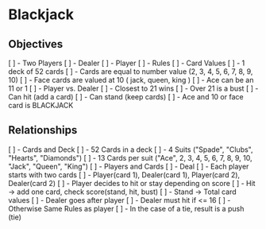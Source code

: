# Blackjack

## Objectives
  [ ] - Two Players
    [ ] - Dealer
    [ ] - Player
  [ ] - Rules
    [ ] - Card Values
      [ ] - 1 deck of 52 cards
      [ ] - Cards are equal to number value (2, 3, 4, 5, 6, 7, 8, 9, 10)
      [ ] - Face cards are valued at 10 ( jack, queen, king )
      [ ] - Ace can be an 11 or 1
    [ ] - Player vs. Dealer
      [ ] - Closest to 21 wins
      [ ] - Over 21 is a bust
      [ ] - Can hit (add a card)
      [ ] - Can stand (keep cards)
      [ ] - Ace and 10 or face card is BLACKJACK

## Relationships
  [ ] - Cards and Deck
    [ ] - 52 Cards in a deck
      [ ] - 4 Suits ("Spade", "Clubs", "Hearts", "Diamonds")
      [ ] - 13 Cards per suit ("Ace", 2, 3, 4, 5, 6, 7, 8, 9, 10, "Jack", "Queen", "King")
  [ ] - Players and Cards
    [ ] - Deal
      [ ] - Each player starts with two cards
        [ ] - Player(card 1), Dealer(card 1), Player(card 2), Dealer(card 2)
      [ ] - Player decides to hit or stay depending on score
        [ ] - Hit -> add one card, check score(stand, hit, bust)
        [ ] - Stand -> Total card values
      [ ] - Dealer goes after player
        [ ] - Dealer must hit if <= 16
        [ ] - Otherwise Same Rules as player
      [ ] - In the case of a tie, result is a push (tie)
